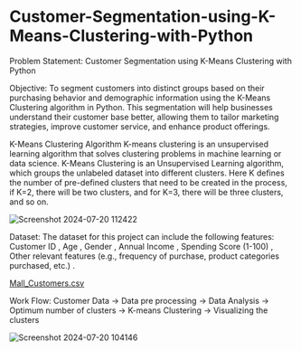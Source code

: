 # Customer-Segmentation-using-K-Means-Clustering-with-Python

Problem Statement: Customer Segmentation using K-Means Clustering with Python

Objective:
To segment customers into distinct groups based on their purchasing behavior and demographic information using the K-Means Clustering algorithm in Python.
This segmentation will help businesses understand their customer base better, allowing them to tailor marketing strategies, improve customer service, and enhance product offerings.

K-Means Clustering Algorithm
K-means clustering is an unsupervised learning algorithm that solves clustering problems in machine learning or data science. 
K-Means Clustering is an Unsupervised Learning algorithm, which groups the unlabeled dataset into different clusters. 
Here K defines the number of pre-defined clusters that need to be created in the process, if K=2, there will be two clusters, and for K=3, there will be three clusters, and so on.

![Screenshot 2024-07-20 112422](https://github.com/user-attachments/assets/8c9c6f91-af00-4568-ab4d-59a6cf6c536d)


Dataset:
The dataset for this project can include the following features:
Customer ID ,
Age ,
Gender ,
Annual Income ,
Spending Score (1-100) ,
Other relevant features (e.g., frequency of purchase, product categories purchased, etc.) .

[Mall_Customers.csv](https://github.com/user-attachments/files/16318985/Mall_Customers.csv)

Work Flow:
Customer Data ->  Data pre processing ->  Data Analysis -> Optimum number of clusters -> K-means Clustering -> Visualizing the clusters

![Screenshot 2024-07-20 104146](https://github.com/user-attachments/assets/ee7da955-02d1-4783-a2eb-738680507016)

